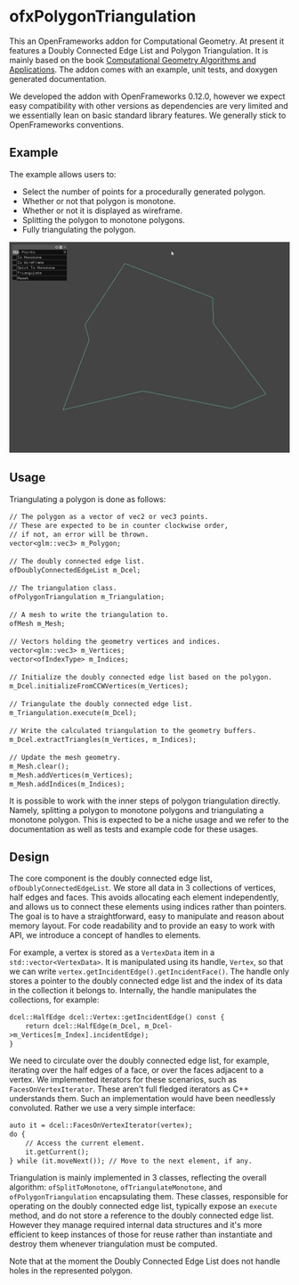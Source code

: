 # ofxPolygonTriangulation

This an OpenFrameworks addon for Computational Geometry. At present it features a Doubly Connected Edge List and Polygon Triangulation. It is mainly based on the book [Computational Geometry Algorithms and Applications](https://link.springer.com/book/10.1007/978-3-540-77974-2). The addon comes with an example, unit tests, and doxygen generated documentation.

We developed the addon with OpenFrameworks 0.12.0, however we expect easy compatibility with other versions as dependencies are very limited and we essentially lean on basic standard library features. We generally stick to OpenFrameworks conventions.

## Example

The example allows users to:

* Select the number of points for a procedurally generated polygon.
* Whether or not that polygon is monotone.
* Whether or not it is displayed as wireframe.
* Splitting the polygon to monotone polygons.
* Fully triangulating the polygon.

![Example](./images/example.gif)

## Usage

Triangulating a polygon is done as follows:

```
// The polygon as a vector of vec2 or vec3 points.
// These are expected to be in counter clockwise order,
// if not, an error will be thrown.
vector<glm::vec3> m_Polygon;

// The doubly connected edge list.
ofDoublyConnectedEdgeList m_Dcel;

// The triangulation class.
ofPolygonTriangulation m_Triangulation;

// A mesh to write the triangulation to.
ofMesh m_Mesh;

// Vectors holding the geometry vertices and indices.
vector<glm::vec3> m_Vertices;
vector<ofIndexType> m_Indices;

// Initialize the doubly connected edge list based on the polygon.
m_Dcel.initializeFromCCWVertices(m_Vertices);

// Triangulate the doubly connected edge list.
m_Triangulation.execute(m_Dcel);

// Write the calculated triangulation to the geometry buffers.
m_Dcel.extractTriangles(m_Vertices, m_Indices);

// Update the mesh geometry.
m_Mesh.clear();
m_Mesh.addVertices(m_Vertices);
m_Mesh.addIndices(m_Indices);
```

It is possible to work with the inner steps of polygon triangulation directly. Namely, splitting a polygon to monotone polygons and triangulating a monotone polygon. This is expected to be a niche usage and we refer to the documentation as well as tests and example code for these usages.

## Design

The core component is the doubly connected edge list, `ofDoublyConnectedEdgeList`. We store all data in 3 collections of vertices, half edges and faces. This avoids allocating each element independently, and allows us to connect these elements using indices rather than pointers. The goal is to have a straightforward, easy to manipulate and reason about memory layout. For code readability and to provide an easy to work with API, we introduce a concept of handles to elements.

For example, a vertex is stored as a `VertexData` item in a `std::vector<VertexData>`. It is manipulated using its handle, `Vertex`, so that we can write `vertex.getIncidentEdge().getIncidentFace()`. The handle only stores a pointer to the doubly connected edge list and the index of its data in the collection it belongs to. Internally, the handle manipulates the collections, for example:

```
dcel::HalfEdge dcel::Vertex::getIncidentEdge() const {
	return dcel::HalfEdge(m_Dcel, m_Dcel->m_Vertices[m_Index].incidentEdge);
}
```

We need to circulate over the doubly connected edge list, for example, iterating over the half edges of a face, or over the faces adjacent to a vertex. We implemented iterators for these scenarios, such as `FacesOnVertexIterator`. These aren't full fledged iterators as C++ understands them. Such an implementation would have been needlessly convoluted. Rather we use a very simple interface:

```
auto it = dcel::FacesOnVertexIterator(vertex);
do {
	// Access the current element.
	it.getCurrent();
} while (it.moveNext()); // Move to the next element, if any.
```

Triangulation is mainly implemented in 3 classes, reflecting the overall algorithm: `ofSplitToMonotone`, `ofTriangulateMonotone`, and `ofPolygonTriangulation` encapsulating them. These classes, responsible for operating on the doubly connected edge list, typically expose an `execute` method, and do not store a reference to the doubly connected edge list. However they manage required internal data structures and it's more efficient to keep instances of those for reuse rather than instantiate and destroy them whenever triangulation must be computed.

Note that at the moment the Doubly Connected Edge List does not handle holes in the represented polygon.
